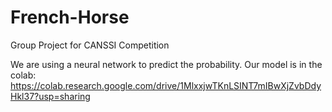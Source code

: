 # French-Horse
Group Project for CANSSI Competition

We are using a neural network to predict the probability.
Our model is in the colab: 
https://colab.research.google.com/drive/1MlxxjwTKnLSINT7mIBwXjZvbDdyHkl37?usp=sharing
